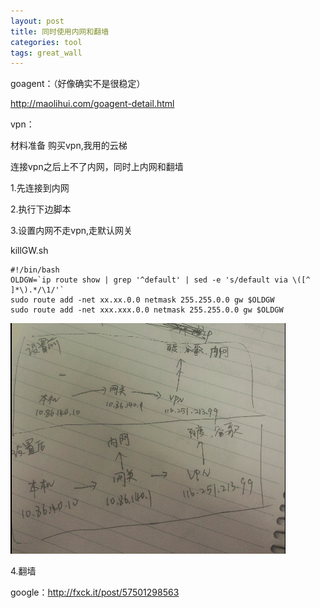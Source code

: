 ```yaml
---
layout: post
title: 同时使用内网和翻墙
categories: tool
tags: great_wall
---
```


goagent：（好像确实不是很稳定）

http://maolihui.com/goagent-detail.html

vpn：

材料准备
购买vpn,我用的云梯

连接vpn之后上不了内网，同时上内网和翻墙

1.先连接到内网

2.执行下边脚本

3.设置内网不走vpn,走默认网关

killGW.sh

    #!/bin/bash
    OLDGW=`ip route show | grep '^default' | sed -e 's/default via \([^ ]*\).*/\1/'`
    sudo route add -net xx.xx.0.0 netmask 255.255.0.0 gw $OLDGW
    sudo route add -net xxx.xxx.0.0 netmask 255.255.0.0 gw $OLDGW

![原理](/images/tool/yuanli.png)

4.翻墙

google：http://fxck.it/post/57501298563